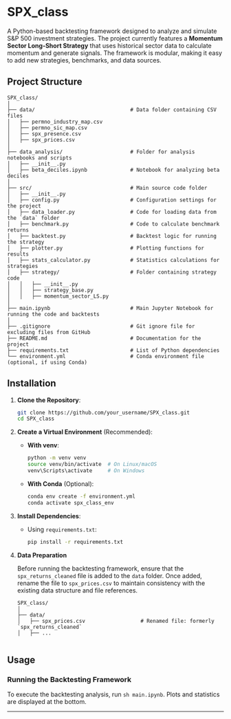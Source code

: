 # SPX_class

A Python-based backtesting framework designed to analyze and simulate S&P 500 investment strategies. The project currently features a **Momentum Sector Long-Short Strategy** that uses historical sector data to calculate momentum and generate signals. The framework is modular, making it easy to add new strategies, benchmarks, and data sources.

## Project Structure

```plaintext
SPX_class/
│
├── data/                               # Data folder containing CSV files
│   ├── permno_industry_map.csv
│   ├── permno_sic_map.csv
│   ├── spx_presence.csv
│   ├── spx_prices.csv
│
├── data_analysis/                      # Folder for analysis notebooks and scripts
│   ├── __init__.py
│   ├── beta_deciles.ipynb              # Notebook for analyzing beta deciles
│
├── src/                                # Main source code folder
│   ├── __init__.py
│   ├── config.py                       # Configuration settings for the project
│   ├── data_loader.py                  # Code for loading data from the `data` folder
│   ├── benchmark.py                    # Code to calculate benchmark returns
│   ├── backtest.py                     # Backtest logic for running the strategy
│   ├── plotter.py                      # Plotting functions for results
│   ├── stats_calculator.py             # Statistics calculations for strategies
│   ├── strategy/                       # Folder containing strategy code
│   │   ├── __init__.py
│   │   ├── strategy_base.py
│   │   ├── momentum_sector_LS.py
│
├── main.ipynb                          # Main Jupyter Notebook for running the code and backtests
│
├── .gitignore                          # Git ignore file for excluding files from GitHub
├── README.md                           # Documentation for the project
├── requirements.txt                    # List of Python dependencies
└── environment.yml                     # Conda environment file (optional, if using Conda)

```


## Installation

1. **Clone the Repository**:

   ```sh
   git clone https://github.com/your_username/SPX_class.git
   cd SPX_class
   ```

2. **Create a Virtual Environment** (Recommended):

   - **With venv**:

     ```sh
     python -m venv venv
     source venv/bin/activate  # On Linux/macOS
     venv\Scripts\activate     # On Windows
     ```

   - **With Conda** (Optional):

     ```sh
     conda env create -f environment.yml
     conda activate spx_class_env
     ```

3. **Install Dependencies**:

   - Using `requirements.txt`:

     ```sh
     pip install -r requirements.txt
     ```
4. **Data Preparation**

   Before running the backtesting framework, ensure that the `spx_returns_cleaned` file is added to the `data` folder. Once added, rename the file to `spx_prices.csv` to maintain consistency with the existing data structure and file references.

   ```plaintext
   SPX_class/
   │
   ├── data/
   │   ├── spx_prices.csv                  # Renamed file: formerly `spx_returns_cleaned`
   │   ├── ...


## Usage

### Running the Backtesting Framework

   To execute the backtesting analysis, run ```sh main.ipynb```. Plots and statistics are displayed at the bottom.

---

